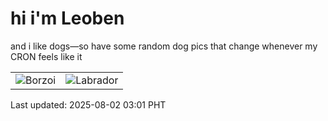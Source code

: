 # hi i'm Leoben

and i like dogs—so have some random dog pics that change whenever my CRON feels like it

|  |  |
|--------|----------|
| ![Borzoi](https://random-dog-vercel.vercel.app/api/random-borzoi?v=1754074893) | ![Labrador](https://random-dog-vercel.vercel.app/api/random-labrador?v=1754074893) |

Last updated: 2025-08-02 03:01 PHT
